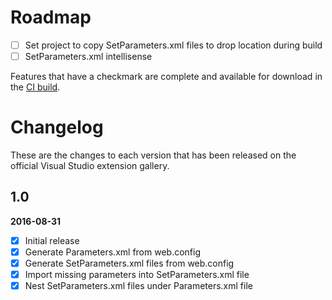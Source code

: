# Roadmap

- [ ] Set project to copy SetParameters.xml files to drop location during build
- [ ] SetParameters.xml intellisense

Features that have a checkmark are complete and available for
download in the
[CI build](http://vsixgallery.com/extension/6435437e-72fb-4626-9a47-865f185ce258/).

# Changelog

These are the changes to each version that has been released
on the official Visual Studio extension gallery.

## 1.0

**2016-08-31**

- [x] Initial release
- [x] Generate Parameters.xml from web.config
- [x] Generate SetParameters.xml files from web.config
- [x] Import missing parameters into SetParameters.xml file
- [x] Nest SetParameters.xml files under Parameters.xml file 